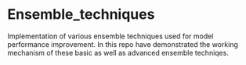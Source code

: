 # Ensemble_techniques
Implementation of various ensemble techniques used for model performance improvement. In this repo have demonstrated the working mechanism of these basic as well as advanced ensemble techniqes.
